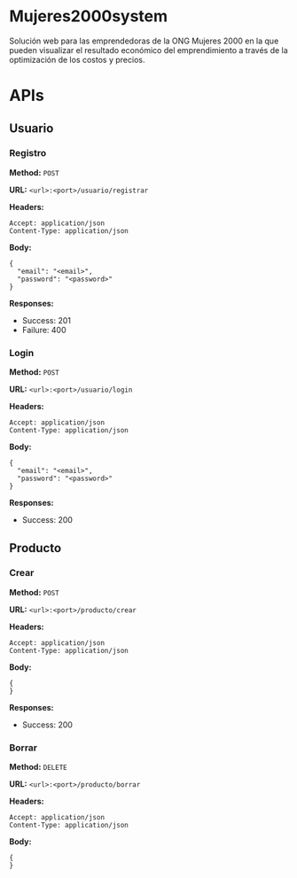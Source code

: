 # Mujeres2000system
Solución web para las emprendedoras de la ONG Mujeres 2000 en la que pueden visualizar el resultado económico del emprendimiento a través de la optimización de los costos y precios.

# APIs

## Usuario

### Registro

**Method:** `POST`

**URL:** `<url>:<port>/usuario/registrar`

**Headers:**
```
Accept: application/json
Content-Type: application/json
```

**Body:** 
```
{
  "email": "<email>",
  "password": "<password>"
}
```

**Responses:**
- Success: 201
- Failure: 400

### Login

**Method:** `POST`

**URL:** `<url>:<port>/usuario/login`

**Headers:**
```
Accept: application/json
Content-Type: application/json
```

**Body:** 
```
{
  "email": "<email>",
  "password": "<password>"
}
```

**Responses:**
- Success: 200

## Producto

### Crear

**Method:** `POST`

**URL:** `<url>:<port>/producto/crear`

**Headers:**
```
Accept: application/json
Content-Type: application/json
```

**Body:** 
```
{
}
```

**Responses:**
- Success: 200

### Borrar
**Method:** `DELETE`

**URL:** `<url>:<port>/producto/borrar`

**Headers:**
```
Accept: application/json
Content-Type: application/json
```

**Body:** 
```
{
}
```
